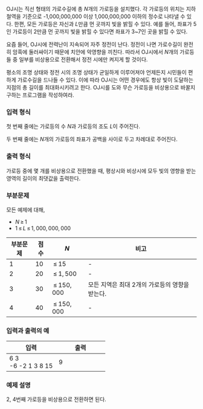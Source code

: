 OJ시는 직선 형태의 가로수길에 총 <span class="tex-span"><i>N</i></span>개의 가로등을 설치했다. 각 가로등의 위치는 지하철역을 기준으로 -1,000,000,000 이상 1,000,000,000 이하의 정수로 나타낼 수 있다. 한편, 모든 가로등은 자신과 <span class="tex-span"><i>L</i></span>만큼 먼 곳까지 빛을 밝힐 수 있다. 예를 들어, 좌표가 5인 가로등이 2만큼 먼 곳까지 빛을 밝힐 수 있다면 좌표가 3~7인 곳을 밝힐 수 있다.

요즘 들어, OJ시에 전력난이 지속되어 자주 정전이 난다. 정전이 나면 가로수길이 완전히 암흑에 둘러싸이기 때문에 치안에 악영향을 끼친다. 따라서 OJ시에서 $N$개의 가로등들 중 일부를 비상용으로 전환해서 정전 시에만 켜지게 할 것이다.

평소의 조명 상태와 정전 시의 조명 상태가 균일하게 이루어져야 언제든지 시민들이 편하게 가로수길을 드나들 수 있다. 이에 따라 OJ시는 어떤 경우에도 항상 빛이 도달하는 지점의 총 길이를 최대화시키려고 한다. OJ시를 도와 무슨 가로등을 비상용으로 바꿀지 구하는 프로그램을 작성하여라.

### 입력 형식

첫 번째 줄에는 가로등의 수 <span class="tex-span"><i>N</i></span>과 가로등의 조도 <span class="tex-span"><i>L</i></span>이 주어진다.

두 번째 줄에는 <span class="tex-span"><i>N</i></span>개의 가로등의 좌표가 공백을 사이로 두고 차례대로 주어진다.

### 출력 형식

가로등 중에 몇 개를 비상용으로 전환했을 때, 평상시와 비상시에 모두 빛의 영향을 받는 영역의 길이의 최댓값을 출력한다.

### 부분문제

모든 예제에 대해,

* <span class="tex-span"><i>N</i>&thinsp;&ge;&thinsp;1</span>
* <span class="tex-span">1&thinsp;&le;&thinsp;<i>L</i>&thinsp;&le;&thinsp;1,&thinsp;000,&thinsp;000,&thinsp;000</span>

<div class="row">
<div style="min-width: 380px;" class="col-mg-9 col-sm-9 col-lg-9">
<div class="table-responsive">
<table class='table table-bordered table-condensed'>
 <thead>
  <tr>
   <th class="col-sm-1 col-md-1 col-lg-1">부분문제</th>
   <th class="col-sm-1 col-md-1 col-lg-1">점수</th>
   <th class="col-sm-2 col-md-2 col-lg-2"><span class="tex-span"><i>N</i></span></th>
   <th class="col-sm-5 col-md-5 col-lg-5">비고</th>
  </tr>
 </thead>
 <tbody>
  <tr>
   <td class="code-font">1</td>
   <td class="code-font">10</td>
   <td><span class="tex-span">&thinsp;&le;&thinsp;15</span></td>
   <td>-</td>
  </tr>
  <tr>
   <td class="code-font">2</td>
   <td class="code-font">20</td>
   <td><span class="tex-span">&thinsp;&le;&thinsp;1,&thinsp;500</span></td>
   <td>-</td>
  </tr>
  <tr>
   <td class="code-font">3</td>
   <td class="code-font">30</td>
   <td><span class="tex-span">&thinsp;&le;&thinsp;150,&thinsp;000</span></td>
   <td>모든 지역은 최대 2개의 가로등의 영향을 받는다.</td>
  </tr>
  <tr>
   <td class="code-font">4</td>
   <td class="code-font">40</td>
   <td><span class="tex-span">&thinsp;&le;&thinsp;150,&thinsp;000</span></td>
   <td>-</td>
  </tr>
 </tbody>
</table>
</div>
</div>
</div>

### 입력과 출력의 예

<table class='table table-bordered table-condensed'>
 <thead>
  <tr>
   <th style="width: 50%;">입력</th>
   <th style="width: 50%;">출력</th>
  </tr>
 </thead>
 <tbody>
  <tr>
   <td class="code-font">6 3<br>
-6 -2 1 3 8 15</td>
   <td class="code-font">9</td>
  </tr>
 </tbody>
</table>

### 예제 설명

2, 4번째 가로등을 비상용으로 전환하면 된다.